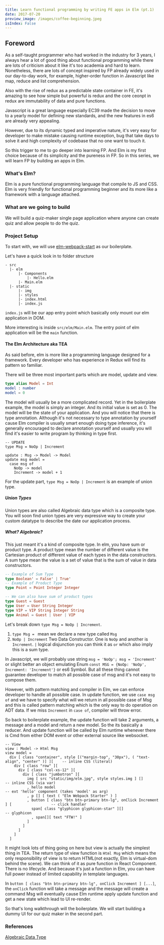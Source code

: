 ```yaml
---
title: Learn functional programming by writing FE apps in Elm (pt.1)
date: 2017-07-20
preview_image: /images/coffee-beginning.jpeg
isIndex: False
---
```


## Foreword
As a self-taught programmer who had worked in the industry for 3 years, I always
hear a lot of good thing about functional programming while there are lots of criticism about it like it's too academia and hard to learn. Nonetheless, there are lots of concept inspired by FP already widely used in our day-to-day work, for example, higher-order function in Javascript like map, reduce and list comprehension.

Also with the rise of redux as a predictable state container in FE,
it's amazing to see how simple but powerful is redux and the core ceonpt in redux are immutability of data and pure functions.

Javascript is a great language especially EC39 made the decision to move to a yearly model for defining new standards, and the new features in es6 are already very appealing.

However, due to its dynamic typed and imperative nature, it's very easy for developer to make mistake causing runtime exception, bug that take days to solve it and high complexity of codebase that no one want to touch it.

So this trigger to me to go deeper into learning FP. And Elm is my first choice because of its simplicity and the pureness in FP. So in this series, we will learn FP by building an apps in Elm.

### What's Elm?
Elm is a pure functional programming language that compile to JS and CSS. Elm is very friendly for functional programming beginner and its more like a framework with a language attached.

### What are we going to build
We will build a quiz-maker single page application where anyone can create quiz and allow people to do the quiz.

### Project Setup
To start with, we will use [elm-webpack-start](https://github.com/elm-community/elm-webpack-starter) as our boilerplate.

Let's have a quick look in to folder structure
```
- src
  |- elm
      |- Components
          |- Hello.elm
      |- Main.elm
  |- static
      |- img
      |- styles
      |- index.html
      |- index.js
```

`index.js` will be our app entry point which basically only mount our elm application in DOM.

More interesting is inside `src/elm/Main.elm`. The entry point of elm application will be the `main` function.

#### The Elm Architecture aka TEA
As said before, elm is more like a programming language designed for a framework.
Every developer who has experience in Redux will find its pattern so familiar.

There will be three most important parts which are model, update and view.

```elm
type alias Model = Int
model : number
model = 0
```
The model will usually be a more complicated record. Yet in the boilerplate example, the model is simply an integer. And its initial value is set as 0. The model will be the state of your application. And you will notice that there is type annotation. Although it's not necessary to type annotation by yourself cause Elm compiler is usually smart enough doing type inference, it's generally encouraged to declare annotation yourself and usually you will find it's easier to write program by thinking in type first.

```
-- UPDATE
type Msg = NoOp | Increment

update : Msg -> Model -> Model
update msg model =
  case msg of
    NoOp -> model
    Increment -> model + 1
```
For the update part, `type Msg = NoOp | Increment` is an example of union type.

##### Union Types
Union types are also called Algebraic data type which is a composite type.
You will soon find union types are very expressive way to create your custom datatype to describe the date our application process.

##### What? Algebraic?
This just meant it's a kind of composite type. In elm, you have sum or product type. A product type mean the number of different value is the Cartesian product of different value of each types in the data constructors.
A sum type mean the value is a set of value that is the sum of value in data constructors.

```elm
-- Example of Sum Type
type Boolean' = False' | True'
-- Example of Product Type
type Point = Point Integer Integer

-- We can also have sum of product types
type Guest = Guest
type User = User String Integer
type VIP = VIP String Integer String
type Animal = Guest | User | VIP
```


Let's break down `type Msg = NoOp | Increment`.
1. `type Msg = ` mean we declare a new type called `Msg`
2. `NoOp | Increment` Two Data Constructor. One is `NoOp` and another is `Increment`. `|` logical disjunction you can think it as `or` which also imply this is a sum type.

In Javascript, we will probably use string `msg = 'NoOp'; msg = 'Increment'` or
slight better an object emulating Enum `const MSG = {NoOp: 'NoOp', Increment: 'Increment'}` or es6 Symbol. But all these thing cannot guarantee developer to match all possible case of msg and it's not easy to compose them.

However, with pattern matching and compiler in Elm, we can enforce developer to handle all possible case. In update function, we use `case msg of` and we have to specify what will we return in all possible case of Msg and this is called pattern matching which is the only way to do operation on ADT data. If we miss `Increment` in `case of`, compiler will throw error.

So back to boilerplate example, the update function will take 2 arguments, a message and a model and return a new model. So the its basically  a reducer. And update function will be called by Elm runtime whenever there is Cmd from either DOM event or other external source like websocket.

```
-- View
view : Model -> Html Msg
view model =
  div [ class "container", style [("margin-top", "30px"), ( "text-align", "center" )] ][    -- inline CSS (literal)
    div [ class "row" ][
      div [ class "col-xs-12" ][
        div [ class "jumbotron" ][
          img [ src "static/img/elm.jpg", style styles.img ] []                             -- inline CSS (via var)
          , hello model                                                                     -- ext 'hello' component (takes 'model' as arg)
          , p [] [ text ( "Elm Webpack Starter" ) ]
          , button [ class "btn btn-primary btn-lg", onClick Increment ] [                  -- click handler
            span[ class "glyphicon glyphicon-star" ][]                                      -- glyphicon
            , span[][ text "FTW!" ]
          ]
        ]
      ]
    ]
  ]
```
It might look lots of thing going on here but view is actually the simplest thing in TEA. The return type of view function is `Html Msg` which means the only responsibility of view is to return HTML(not exactly, Elm is virtual-dom behind the scene). We can think of it as pure function in React Component. There is no lifecycle. And because it's just a function in Elm, you can have full power instead of limited capability in template languages.

In `button [ class "btn btn-primary btn-lg", onClick Increment ] [...]`, the `onClick` function will take a message and the message will create a command Msg will eventually cause Elm runtime apply update function and get a new state which lead to UI re-render.

So that's long walkthrough will the boilerplate. We will start building a dummy UI for our quiz maker in the second part.

### References
[Algebraic Data Type](https://en.wikipedia.org/wiki/Algebraic_data_type)
